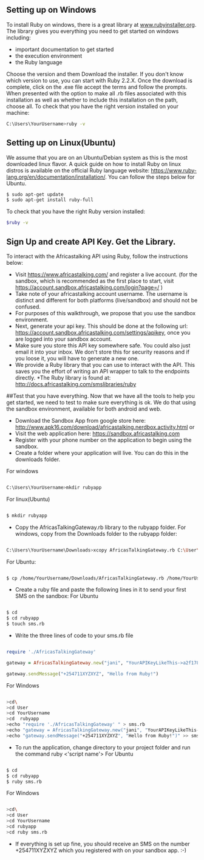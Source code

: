 ## Setting up on Windows
To install Ruby on windows, there is a great library at www.rubyinstaller.org. 
The library gives you everything you need to get started on windows including: 
* important documentation to get started
 * the execution environment
 * the Ruby language
 

Choose the version and them Download the installer. If you don't know which version to use, you can start with Ruby 2.2.X. Once the download is complete, click on the .exe file accept the terms and follow the prompts. 
When presented with the option to make all .rb files associated with this installation as well as whether to include this installation on the path, choose all.
To check that you have the right version installed on your machine:

```sh
C:\Users\YourUsername>ruby -v
```

## Setting up on Linux(Ubuntu)
We assume that you are on an Ubuntu/Debian system as this is the most downloaded linux flavor. A quick guide on how to install Ruby on linux distros is available on the official Ruby language website: https://www.ruby-lang.org/en/documentation/installation/.
You can follow the steps below for Ubuntu.

```sh
$ sudo apt-get update
$ sudo apt-get install ruby-full
```
To check that you have the right Ruby version installed:
```sh
$ruby -v
```

## Sign Up and create API Key. Get the Library.
To interact with the Africastalking API using Ruby, follow the instructions below:
* Visit https://www.africastalking.com/ and register a live account. (for the sandbox, which is recommended as the first place to start, visit  https://account.sandbox.africastalking.com/login?page=/ )
* Take note of your africastalking account username. The username is distinct and different for both platforms (live/sandbox) and should not be confused.
* For purposes of this walkthrough, we propose that you use the sandbox environment.
* Next, generate your api key. This should be done at the following url: https://account.sandbox.africastalking.com/settings/apikey, once you are logged into your sandbox account.
* Make sure you store this API key somewhere safe. You could also just email it into your inbox. We don't store this for security reasons and if you loose it, you will have to generate a new one.
* We provide a Ruby library that you can use to interact with the API. This saves you the effort of writing an API wrapper to talk to the endpoints directly.
*The Ruby library is found at: http://docs.africastalking.com/smslibraries/ruby

##Test that you have everything.
Now that we have all the tools to help you get started, we need to test to make sure everything is ok. 
We do that using the sandbox environment, available for both android and web.
* Download the Sandbox App from google store here: http://www.apk16.com/download/africastalking.nerdbox.activity.html or
* Visit the web application here: https://sandbox.africastalking.com
* Register with your phone number on the application to begin using the sandbox.
* Create a folder where your application will live. You can do this in the downloads folder.

For windows
```sh

C:\Users\YourUsername>mkdir rubyapp

```
For linux(Ubuntu)
```sh

$ mkdir rubyapp

```
* Copy the AfricasTalkingGateway.rb library to the rubyapp folder.
For windows, copy from the Downloads folder to the rubyapp folder:
```sh

C:\Users\YourUsername\Downloads>xcopy AfricasTalkingGateway.rb C:\User\YourUsername\rubyapp

```
For Ubuntu:
```sh

$ cp /home/YourUsername/Downloads/AfricasTalkingGateway.rb /home/YourUsername/rubyapp

```
* Create a ruby file and paste the following lines in it to send your first SMS on the sandbox:
For Ubuntu
```sh

$ cd
$ cd rubyapp
$ touch sms.rb

```
* Write the three lines of code to your sms.rb file

```ruby

require './AfricasTalkingGateway'

gateway = AfricasTalkingGateway.new("jani", "YourAPIKeyLikeThis->a2f1780b4bcd60323b9941675349cda487ba54109367f82532541636e9","sandbox")

gateway.sendMessage("+254711XYZXYZ", "Hello from Ruby!")


```

For Windows
```sh

>cd\
>cd User
>cd YourUsername
>cd  rubyapp
>echo "require './AfricasTalkingGateway' " > sms.rb
>echo "gateway = AfricasTalkingGateway.new("jani", "YourAPIKeyLikeThis->a2f1780b4bcd60323b9941675349cda487ba54109367f82532541636e9","sandbox")" >> sms.rb
>echo "gateway.sendMessage("+254711XYZXYZ", "Hello from Ruby!")" >> sms.rb

```

* To run the application, change directory to your project folder and run the command ruby <'script name'>
For Ubuntu
```sh

$ cd
$ cd rubyapp
$ ruby sms.rb 

```

For Windows
```sh

>cd\
>cd User
>cd YourUsername
>cd rubyapp
>cd ruby sms.rb

```
* If everything is set up fine, you should receive an SMS on the number +254711XYZXYZ which you registered with on your sandbox app. :-)

